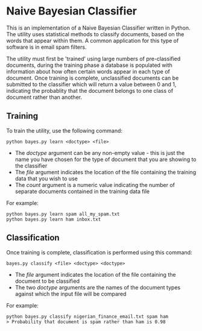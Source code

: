 Naive Bayesian Classifier
=========================
This is an implementation of a Naive Bayesian Classifier written in Python. The utility uses statistical methods to classify documents, based on the words that appear within them. A common application for this type of software is in email spam filters.

The utility must first be 'trained' using large numbers of pre-classified documents, during the training phase a database is populated with information about how often certain words appear in each type of document. Once training is complete, unclassified documents can be submitted to the classifier which will return a value between 0 and 1, indicating the probablity that the document belongs to one class of document rather than another.

Training
--------

To train the utility, use the following command:

    python bayes.py learn <doctype> <file>

+ The *doctype* argument can be any non-empty value - this is just the name you have chosen for the type of document that you are showing to the classifier
+ The *file* argument indicates the location of the file containing the training data that you wish to use
+ The *count* argument is a numeric value indicating the number of separate documents contained in the training data file

For example:

    python bayes.py learn spam all_my_spam.txt
    python bayes.py learn ham inbox.txt

Classification
--------------

Once training is complete, classification is performed using this command:

    bayes.py classify <file> <doctype> <doctype>

+ The *file* argument indicates the location of the file containing the document to be classified
+ The two *doctype* arguments are the names of the document types against which the input file will be compared

For example:

    python bayes.py classify nigerian_finance_email.txt spam ham
    > Probability that document is spam rather than ham is 0.98